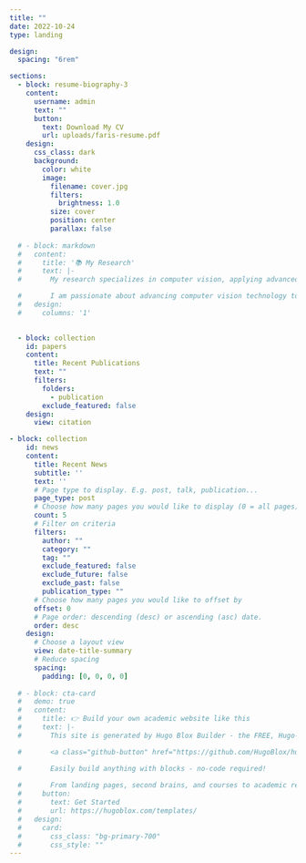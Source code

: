 ```yaml
---
title: ""
date: 2022-10-24
type: landing

design:
  spacing: "6rem"

sections:
  - block: resume-biography-3
    content:
      username: admin
      text: ""
      button:
        text: Download My CV
        url: uploads/faris-resume.pdf
    design:
      css_class: dark
      background:
        color: white
        image:
          filename: cover.jpg
          filters:
            brightness: 1.0
          size: cover
          position: center
          parallax: false
          
  # - block: markdown
  #   content:
  #     title: '📚 My Research'
  #     text: |-
  #       My research specializes in computer vision, applying advanced deep learning techniques to solve real-world challenges such as pothole detection, traffic pattern analysis, and oil spill detection. I have developed and optimized computer vision models using architectures like AlexNet, MobileNetV2, and CNNs, achieving high accuracy and real-world applicability.

  #       I am passionate about advancing computer vision technology to improve public safety, transportation, and environmental monitoring. I welcome collaboration opportunities in this dynamic field! 😃
  #   design:
  #     columns: '1'
  

  - block: collection
    id: papers
    content:
      title: Recent Publications
      text: ""
      filters:
        folders:
          - publication
        exclude_featured: false
    design:
      view: citation

- block: collection
    id: news
    content:
      title: Recent News
      subtitle: ''
      text: ''
      # Page type to display. E.g. post, talk, publication...
      page_type: post
      # Choose how many pages you would like to display (0 = all pages)
      count: 5
      # Filter on criteria
      filters:
        author: ""
        category: ""
        tag: ""
        exclude_featured: false
        exclude_future: false
        exclude_past: false
        publication_type: ""
      # Choose how many pages you would like to offset by
      offset: 0
      # Page order: descending (desc) or ascending (asc) date.
      order: desc
    design:
      # Choose a layout view
      view: date-title-summary
      # Reduce spacing
      spacing:
        padding: [0, 0, 0, 0]
        
  # - block: cta-card
  #   demo: true
  #   content:
  #     title: 👉 Build your own academic website like this
  #     text: |-
  #       This site is generated by Hugo Blox Builder - the FREE, Hugo-based open source website builder trusted by 250,000+ academics like you.

  #       <a class="github-button" href="https://github.com/HugoBlox/hugo-blox-builder" data-color-scheme="no-preference: light; light: light; dark: dark;" data-icon="octicon-star" data-size="large" data-show-count="true" aria-label="Star HugoBlox/hugo-blox-builder on GitHub">Star</a>

  #       Easily build anything with blocks - no-code required!
        
  #       From landing pages, second brains, and courses to academic resumés, conferences, and tech blogs.
  #     button:
  #       text: Get Started
  #       url: https://hugoblox.com/templates/
  #   design:
  #     card:
  #       css_class: "bg-primary-700"
  #       css_style: ""
---
```

